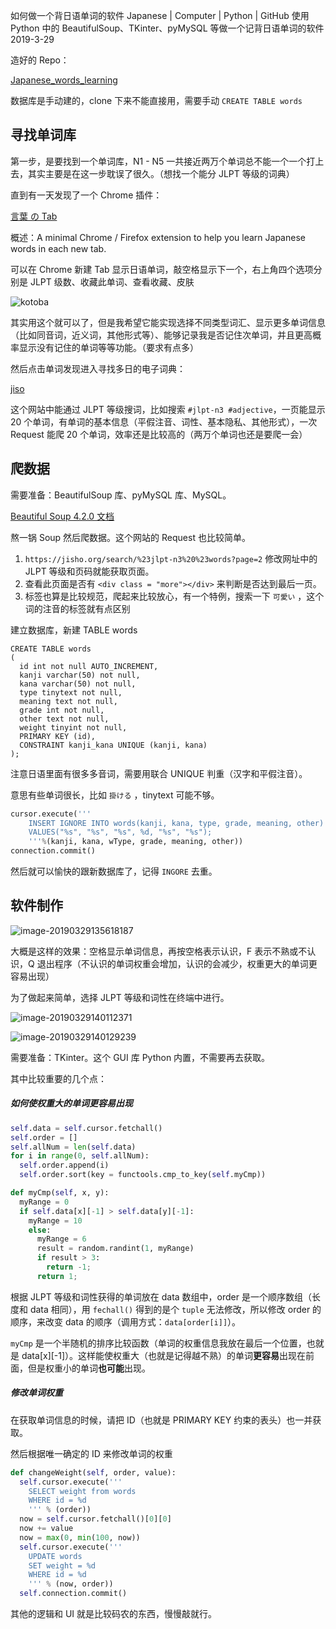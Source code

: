 如何做一个背日语单词的软件
Japanese | Computer | Python | GitHub
使用 Python 中的 BeautifulSoup、TKinter、pyMySQL 等做一个记背日语单词的软件
2019-3-29

造好的 Repo：

[Japanese_words_learning](https://github.com/Mittsuyama/Japanese_words_learning)

数据库是手动建的，clone 下来不能直接用，需要手动 `CREATE TABLE words`

## 寻找单词库

第一步，是要找到一个单词库，N1 - N5 一共接近两万个单词总不能一个一个打上去，其实主要是在这一步耽误了很久。（想找一个能分 JLPT 等级的词典）

直到有一天发现了一个 Chrome 插件：

[言葉 の Tab](https://chrome.google.com/webstore/detail/%E8%A8%80%E8%91%89-%E3%81%AE-tab/lacmiiahoideajihiclkhmdkikkbjcnb)

概述：A minimal Chrome / Firefox extension to help you learn Japanese words in each new tab.

可以在 Chrome 新建 Tab 显示日语单词，敲空格显示下一个，右上角四个选项分别是 JLPT 级数、收藏此单词、查看收藏、皮肤

![kotoba](../img/kotoba.jpg)

其实用这个就可以了，但是我希望它能实现选择不同类型词汇、显示更多单词信息（比如同音词，近义词，其他形式等）、能够记录我是否记住次单词，并且更高概率显示没有记住的单词等等功能。（要求有点多）

然后点击单词发现进入寻找多日的电子词典：

[jiso](https://jisho.org/)

这个网站中能通过 JLPT 等级搜词，比如搜索 `#jlpt-n3 #adjective`，一页能显示 20 个单词，有单词的基本信息（平假注音、词性、基本隐私、其他形式），一次 Request 能爬 20 个单词，效率还是比较高的（两万个单词也还是要爬一会）

## 爬数据

需要准备：BeautifulSoup 库、pyMySQL 库、MySQL。

[Beautiful Soup 4.2.0 文档](https://www.crummy.com/software/BeautifulSoup/bs4/doc/index.zh.html)

熬一锅 Soup 然后爬数据。这个网站的 Request 也比较简单。

1. `https://jisho.org/search/%23jlpt-n3%20%23words?page=2` 修改网址中的 JLPT 等级和页码就能获取页面。
2. 查看此页面是否有 `<div class = "more"></div>` 来判断是否达到最后一页。
3. 标签也算是比较规范，爬起来比较放心，有一个特例，搜索一下 `可愛い` ，这个词的注音的标签就有点区别

建立数据库，新建 TABLE words

```mysql
CREATE TABLE words
(
  id int not null AUTO_INCREMENT,
  kanji varchar(50) not null,
  kana varchar(50) not null,
  type tinytext not null,
  meaning text not null,
  grade int not null,
  other text not null,
  weight tinyint not null,
  PRIMARY KEY (id),
  CONSTRAINT kanji_kana UNIQUE (kanji, kana)
);
```

注意日语里面有很多多音词，需要用联合 UNIQUE 判重（汉字和平假注音）。

意思有些单词很长，比如 `掛ける` ，tinytext 可能不够。

```python
cursor.execute('''
    INSERT IGNORE INTO words(kanji, kana, type, grade, meaning, other)
    VALUES("%s", "%s", "%s", %d, "%s", "%s");
    '''%(kanji, kana, wType, grade, meaning, other))
connection.commit()
```

然后就可以愉快的跟新数据库了，记得 `INGORE` 去重。

## 软件制作

![image-20190329135618187](../img/image-20190329135618187.png)

大概是这样的效果：空格显示单词信息，再按空格表示认识，F 表示不熟或不认识，Q 退出程序（不认识的单词权重会增加，认识的会减少，权重更大的单词更容易出现）

为了做起来简单，选择 JLPT 等级和词性在终端中进行。

![image-20190329140112371](../img/image-20190329140112371.png)

![image-20190329140129239](../img/image-20190329140129239.png)

需要准备：TKinter。这个 GUI 库 Python 内置，不需要再去获取。

其中比较重要的几个点：

##### 如何使权重大的单词更容易出现

```python
self.data = self.cursor.fetchall()
self.order = []
self.allNum = len(self.data)
for i in range(0, self.allNum):
  self.order.append(i)
  self.order.sort(key = functools.cmp_to_key(self.myCmp))

def myCmp(self, x, y):
  myRange = 0
  if self.data[x][-1] > self.data[y][-1]:
    myRange = 10
    else:
      myRange = 6
      result = random.randint(1, myRange)
      if result > 3:
        return -1;
      return 1;
```

根据 JLPT 等级和词性获得的单词放在 data 数组中，order 是一个顺序数组（长度和 data 相同），用 `fechall()`  得到的是个 `tuple` 无法修改，所以修改 order 的顺序，来改变 data 的顺序（调用方式：`data[order[i]]`）。



`myCmp` 是一个半随机的排序比较函数（单词的权重信息我放在最后一个位置，也就是 data[x][-1]）。这样能使权重大（也就是记得越不熟）的单词**更容易**出现在前面，但是权重小的单词**也可能**出现。

##### 修改单词权重

在获取单词信息的时候，请把 ID（也就是 PRIMARY KEY 约束的表头）也一并获取。

然后根据唯一确定的 ID 来修改单词的权重

```python
def changeWeight(self, order, value):
  self.cursor.execute('''
    SELECT weight from words
    WHERE id = %d
    ''' % (order))
  now = self.cursor.fetchall()[0][0]
  now += value
  now = max(0, min(100, now))
  self.cursor.execute('''
  	UPDATE words
  	SET weight = %d
  	WHERE id = %d
  	''' % (now, order))
  self.connection.commit()
```

其他的逻辑和 UI 就是比较码农的东西，慢慢敲就行。